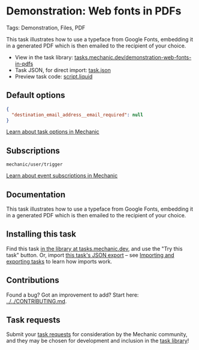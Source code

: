 # Demonstration: Web fonts in PDFs

Tags: Demonstration, Files, PDF

This task illustrates how to use a typeface from Google Fonts, embedding it in a generated PDF which is then emailed to the recipient of your choice.

* View in the task library: [tasks.mechanic.dev/demonstration-web-fonts-in-pdfs](https://tasks.mechanic.dev/demonstration-web-fonts-in-pdfs)
* Task JSON, for direct import: [task.json](../../tasks/demonstration-web-fonts-in-pdfs.json)
* Preview task code: [script.liquid](./script.liquid)

## Default options

```json
{
  "destination_email_address__email_required": null
}
```

[Learn about task options in Mechanic](https://learn.mechanic.dev/core/tasks/options)

## Subscriptions

```liquid
mechanic/user/trigger
```

[Learn about event subscriptions in Mechanic](https://learn.mechanic.dev/core/tasks/subscriptions)

## Documentation

This task illustrates how to use a typeface from Google Fonts, embedding it in a generated PDF which is then emailed to the recipient of your choice.

## Installing this task

Find this task [in the library at tasks.mechanic.dev](https://tasks.mechanic.dev/demonstration-web-fonts-in-pdfs), and use the "Try this task" button. Or, import [this task's JSON export](../../tasks/demonstration-web-fonts-in-pdfs.json) – see [Importing and exporting tasks](https://learn.mechanic.dev/core/tasks/import-and-export) to learn how imports work.

## Contributions

Found a bug? Got an improvement to add? Start here: [../../CONTRIBUTING.md](../../CONTRIBUTING.md).

## Task requests

Submit your [task requests](https://mechanic.canny.io/task-requests) for consideration by the Mechanic community, and they may be chosen for development and inclusion in the [task library](https://tasks.mechanic.dev/)!
